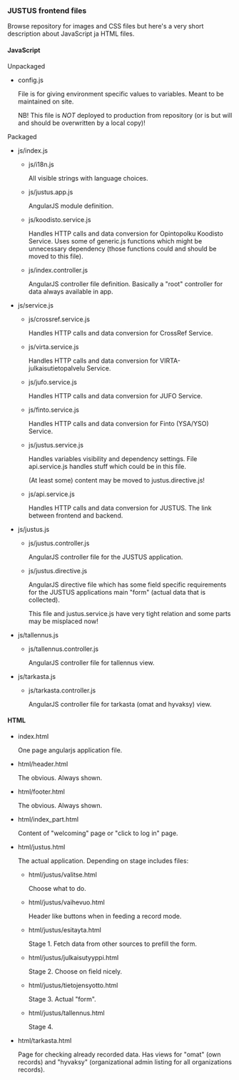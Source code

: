 ### JUSTUS frontend files

Browse repository for images and CSS files but here's a very short description about JavaScript ja HTML files.

#### JavaScript

Unpackaged

  * config.js

    File is for giving environment specific values to variables. Meant to be maintained on site.

    NB! This file is _NOT_ deployed to production from repository (or is but will and should be overwritten by a local copy)!

Packaged

  * js/index.js

    * js/i18n.js

      All visible strings with language choices.

    * js/justus.app.js

      AngularJS module definition.

    * js/koodisto.service.js

      Handles HTTP calls and data conversion for Opintopolku Koodisto Service. Uses some of generic.js functions which might be unnecessary dependency (those functions could and should be moved to this file).

    * js/index.controller.js

      AngularJS controller file definition. Basically a "root" controller for data always available in app.


  * js/service.js

    * js/crossref.service.js

      Handles HTTP calls and data conversion for CrossRef Service.

    * js/virta.service.js

      Handles HTTP calls and data conversion for VIRTA-julkaisutietopalvelu Service.

    * js/jufo.service.js

      Handles HTTP calls and data conversion for JUFO Service.

    * js/finto.service.js

      Handles HTTP calls and data conversion for Finto (YSA/YSO) Service.

    * js/justus.service.js

      Handles variables visibility and dependency settings. File api.service.js handles stuff which could be in this file.

      (At least some) content may be moved to justus.directive.js!

    * js/api.service.js

      Handles HTTP calls and data conversion for JUSTUS. The link between frontend and backend.

  * js/justus.js

    * js/justus.controller.js

      AngularJS controller file for the JUSTUS application.

    * js/justus.directive.js

      AngularJS directive file which has some field specific requirements for the JUSTUS applications main "form" (actual data that is collected).

      This file and justus.service.js have very tight relation and some parts may be misplaced now!

  * js/tallennus.js

    * js/tallennus.controller.js

      AngularJS controller file for tallennus view.

  * js/tarkasta.js

    * js/tarkasta.controller.js

      AngularJS controller file for tarkasta (omat and hyvaksy) view.


#### HTML

  * index.html

    One page angularjs application file.

  * html/header.html

    The obvious. Always shown.

  * html/footer.html

    The obvious. Always shown.

  * html/index_part.html

    Content of "welcoming" page or "click to log in" page.

  * html/justus.html

    The actual application. Depending on stage includes files:

    * html/justus/valitse.html

      Choose what to do.

    * html/justus/vaihevuo.html

      Header like buttons when in feeding a record mode.

    * html/justus/esitayta.html

      Stage 1. Fetch data from other sources to prefill the form.

    * html/justus/julkaisutyyppi.html

      Stage 2. Choose on field nicely.

    * html/justus/tietojensyotto.html

      Stage 3. Actual "form".

    * html/justus/tallennus.html

      Stage 4. 

  * html/tarkasta.html

    Page for checking already recorded data. Has views for "omat" (own records) and "hyvaksy" (organizational admin listing for all organizations records).

